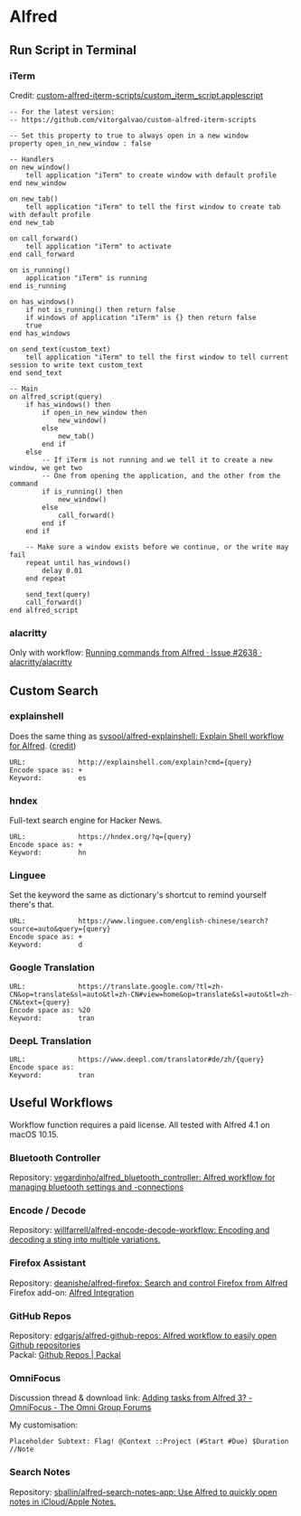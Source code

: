 # Alfred

## Run Script in Terminal

### iTerm

Credit: [custom-alfred-iterm-scripts/custom_iterm_script.applescript](https://github.com/vitorgalvao/custom-alfred-iterm-scripts/blob/master/custom_iterm_script.applescript)

```AppleScript
-- For the latest version:
-- https://github.com/vitorgalvao/custom-alfred-iterm-scripts

-- Set this property to true to always open in a new window
property open_in_new_window : false

-- Handlers
on new_window()
    tell application "iTerm" to create window with default profile
end new_window

on new_tab()
    tell application "iTerm" to tell the first window to create tab with default profile
end new_tab

on call_forward()
    tell application "iTerm" to activate
end call_forward

on is_running()
    application "iTerm" is running
end is_running

on has_windows()
    if not is_running() then return false
    if windows of application "iTerm" is {} then return false
    true
end has_windows

on send_text(custom_text)
    tell application "iTerm" to tell the first window to tell current session to write text custom_text
end send_text

-- Main
on alfred_script(query)
    if has_windows() then
        if open_in_new_window then
            new_window()
        else
            new_tab()
        end if
    else
        -- If iTerm is not running and we tell it to create a new window, we get two
        -- One from opening the application, and the other from the command
        if is_running() then
            new_window()
        else
            call_forward()
        end if
    end if

    -- Make sure a window exists before we continue, or the write may fail
    repeat until has_windows()
        delay 0.01
    end repeat

    send_text(query)
    call_forward()
end alfred_script
```

### alacritty

Only with workflow: [Running commands from Alfred · Issue #2638 · alacritty/alacritty](https://github.com/alacritty/alacritty/issues/2638#issuecomment-677601694)

## Custom Search

### explainshell

Does the same thing as [svsool/alfred-explainshell: Explain Shell workflow for Alfred](https://github.com/svsool/alfred-explainshell). \([credit](https://www.alfredforum.com/topic/3070-manpages-using-explainshellcom/?do=findComment&comment=21096)\)

```text
URL:             http://explainshell.com/explain?cmd={query}
Encode space as: +
Keyword:         es
```

### hndex

Full-text search engine for Hacker News.

```text
URL:             https://hndex.org/?q={query}
Encode space as: +
Keyword:         hn
```

### Linguee

Set the keyword the same as dictionary's shortcut to remind yourself there's that.

```text
URL:             https://www.linguee.com/english-chinese/search?source=auto&query={query}
Encode space as: +
Keyword:         d
```

### Google Translation

```text
URL:             https://translate.google.com/?tl=zh-CN&op=translate&sl=auto&tl=zh-CN#view=home&op=translate&sl=auto&tl=zh-CN&text={query}
Encode space as: %20
Keyword:         tran
```


### DeepL Translation

```text
URL:             https://www.deepl.com/translator#de/zh/{query}
Encode space as: 
Keyword:         tran
```

## Useful Workflows

Workflow function requires a paid license. All tested with Alfred 4.1 on macOS 10.15.

### Bluetooth Controller

Repository: [vegardinho/alfred_bluetooth_controller: Alfred workflow for managing bluetooth settings and -connections](https://github.com/vegardinho/alfred_bluetooth_controller)

### Encode / Decode

Repository: [willfarrell/alfred-encode-decode-workflow: Encoding and decoding a sting into multiple variations.](https://github.com/willfarrell/alfred-encode-decode-workflow)

### Firefox Assistant

Repository: [deanishe/alfred-firefox: Search and control Firefox from Alfred](https://github.com/deanishe/alfred-firefox)  
Firefox add-on: [Alfred Integration](https://addons.mozilla.org/en-US/firefox/addon/alfred-launcher-integration/)

### GitHub Repos

Repository: [edgarjs/alfred-github-repos: Alfred workflow to easily open Github repositories](https://github.com/edgarjs/alfred-github-repos)  
Packal: [Github Repos \| Packal](https://www.packal.org/workflow/github-repos-0)

### OmniFocus

Discussion thread & download link: [Adding tasks from Alfred 3? - OmniFocus - The Omni Group Forums](https://discourse.omnigroup.com/t/adding-tasks-from-alfred-3/35232/22)

My customisation:

```text
Placeholder Subtext: Flag! @Context ::Project (#Start #Due) $Duration //Note
```

### Search Notes

Repository: [sballin/alfred-search-notes-app: Use Alfred to quickly open notes in iCloud/Apple Notes.](https://github.com/sballin/alfred-search-notes-app)
